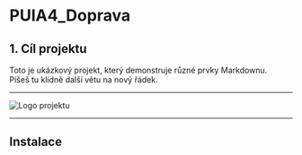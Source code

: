 # PUIA4_Doprava
## 1. Cíl projektu
<!-- Krátký odstavec s běžným odstavcovým textem. 
     Pro zalomení řádku přidej na konec řádku dvě mezery. -->
Toto je ukázkový projekt, který demonstruje různé prvky Markdownu.  
Píšeš tu klidně další větu na nový řádek.

---

<!-- Obrázek (nahraď URL svou cestou k obrázku) -->
![Logo projektu](https://via.placeholder.com/150)

---

<!-- H2 – druhá úroveň nadpisu -->
## Instalace

